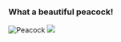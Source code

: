 ### What a beautiful peacock!
![Peacock](http://oh131rp9k.bkt.clouddn.com/image/drawing/113380477255189565.jpg)
![](http://oh131rp9k.bkt.clouddn.com/image/drawing/600608453503384253.jpg)
